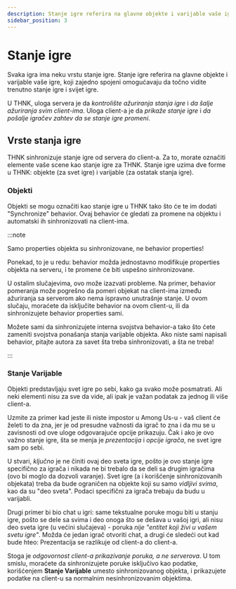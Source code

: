 ```yaml
---
description: Stanje igre referira na glavne objekte i varijable vaše igre, koji zajedno spojeni omogućavaju da tačno vidite trenutno stanje igre i svijet igre.
sidebar_position: 3
---
```


# Stanje igre

Svaka igra ima neku vrstu stanje igre. Stanje igre referira na glavne objekte i varijable vaše igre, koji zajedno spojeni omogućavaju da točno vidite trenutno stanje igre i svijet igre.

U THNK, uloga servera je da _kontrolište ažuriranja stanja igre_ i _da šalje ažuriranja svim client-ima_. Uloga client-a je da _prikaže stanje igre_ i _da pošalje igračev zahtev da se stanje igre promeni_.

## Vrste stanja igre

THNK sinhronizuje stanje igre od servera do client-a. Za to, morate označiti elemente vaše scene kao stanje igre za THNK. Stanje igre uzima dve forme u THNK: objekte (za svet igre) i varijable (za ostatak stanja igre).

### Objekti

Objekti se mogu označiti kao stanje igre u THNK tako što će te im dodati "Synchronize" behavior. Ovaj behavior će gledati za promene na objektu i automatski ih sinhronizovati na client-ima.

:::note

Samo properties objekta su sinhronizovane, ne behavior properties!

Ponekad, to je u redu: behavior možda jednostavno modifikuje properties objekta na serveru, i te promene će biti uspešno sinhronizovane.

U ostalim slučajevima, ovo može izazvati probleme. Na primer, behavior pomeranja može pogrešno da pomeri objekat na client-ima između ažuriranja sa serverom ako nema ispravno unutrašnje stanje. U ovom slučaju, moraćete da isključite behavior na ovom client-u, ili da sinhronizujete behavior properties sami.

Možete sami da sinhronizujete interna svojstva behavior-a tako što ćete zameniti svojstva ponašanja stanja varijable objekta. Ako niste sami napisali behavior, pitajte autora za savet šta treba sinhronizovati, a šta ne treba!

:::

### Stanje Varijable

Objekti predstavljaju svet igre po sebi, kako ga svako može posmatrati. Ali neki elementi nisu za sve da vide, ali ipak je važan podatak za jednog ili više client-a.

Uzmite za primer kad jeste ili niste impostor u Among Us-u - vaš client će želeti to da zna, jer je od presudne važnosti da igrač to zna i da mu se u zavisnosti od ove uloge odgovarajuće opcije prikazuju. Čak i ako je ovo važno stanje igre, šta se menja je _prezentacija_ i _opcije igrača_, ne svet igre sam po sebi.

U stvari, _ključno_ je ne činiti ovaj deo sveta igre, pošto je ovo stanje igre specifično za igrača i nikada ne bi trebalo da se deli sa drugim igračima (ovo bi moglo da dozvoli varanje). Svet igre (a i korišćenje sinhronizovanih objekata) treba da bude ograničen na objekte koji su samo _vidljivi svima_, kao da su "deo sveta". Podaci specifični za igrača trebaju da budu u varijabli.

Drugi primer bi bio chat u igri: same tekstualne poruke mogu biti u stanju igre, pošto se dele sa svima i deo onoga što se dešava u vašoj igri, ali nisu deo sveta igre (u većini slučajeva) - poruka _nije "entitet koji živi u vašem svetu igre"_. Možda će jedan igrač otvoriti chat, a drugi će sledeći out kad bude hteo: Prezentacija se razlikuje od client-a do client-a.

Stoga je _odgovornost client-a prikazivanje poruka, a ne serverova_. U tom smislu, moraćete da sinhronizujete poruke isključivo kao podatke, korišćenjem **Stanje Varijable** umesto sinhronizovanog objekta, i prikazujete podatke na client-u sa normalnim nesinhronizovanim objektima.
